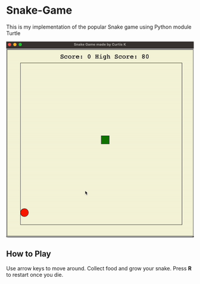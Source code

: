 # Snake-Game
This is my implementation of the popular Snake game using Python module Turtle

<img src="snake-game.gif" width="900"/>

## How to Play

Use arrow keys to move around. Collect food and grow your snake. Press <b>R</b> to restart once you die.
